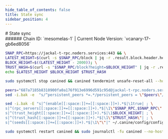 ```yaml
---
hide_table_of_contents: false
title: State sync
sidebar_position: 4
---
```


<div class="h1-with-icon icon-jackal">
# State sync
</div>
###### Chain ID: `mesomelas-1` | Current Node Version: `vcanary-17-gb6ed8056`

```bash
SNAP_RPC=https://jackal-t-rpc.noders.services:443 && \
LATEST_HEIGHT=$(curl -s $SNAP_RPC/block | jq -r .result.block.header.height); \
BLOCK_HEIGHT=$((LATEST_HEIGHT - 2000)); \
TRUST_HASH=$(curl -s "$SNAP_RPC/block?height=$BLOCK_HEIGHT" | jq -r .result.block_id.hash) && \
echo $LATEST_HEIGHT $BLOCK_HEIGHT $TRUST_HASH
```
```bash
sudo systemctl stop canined && canined tendermint unsafe-reset-all --home ~/.canine --keep-addr-book
```
```bash
peers="687a7185b8310900fa0a176f913e6996d591c95d@jackal-t-rpc.noders.services:14656"
sed -i.bak -e  "s/^persistent_peers *=.*/persistent_peers = \"$peers\"/" ~/.canine/config/config.toml
```
```bash
sed -i.bak -E "s|^(enable[[:space:]]+=[[:space:]]+).*$|\1true| ; \
s|^(rpc_servers[[:space:]]+=[[:space:]]+).*$|\1\"$SNAP_RPC,$SNAP_RPC\"| ; \
s|^(trust_height[[:space:]]+=[[:space:]]+).*$|\1$BLOCK_HEIGHT| ; \
s|^(trust_hash[[:space:]]+=[[:space:]]+).*$|\1\"$TRUST_HASH\"| ; \
s|^(seeds[[:space:]]+=[[:space:]]+).*$|\1\"\"|" ~/.canine/config/config.toml
```
```bash
sudo systemctl restart canined && sudo journalctl -fu canined --no-hostname -o cat
```
